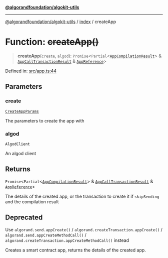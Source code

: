 [**@algorandfoundation/algokit-utils**](../../README.md)

***

[@algorandfoundation/algokit-utils](../../README.md) / [index](../README.md) / createApp

# Function: ~~createApp()~~

> **createApp**(`create`, `algod`): `Promise`\<`Partial`\<[`AppCompilationResult`](../../types/app/interfaces/AppCompilationResult.md)\> & [`AppCallTransactionResult`](../../types/app/type-aliases/AppCallTransactionResult.md) & [`AppReference`](../../types/app/interfaces/AppReference.md)\>

Defined in: [src/app.ts:44](https://github.com/algorandfoundation/algokit-utils-ts/blob/main/src/app.ts#L44)

## Parameters

### create

[`CreateAppParams`](../../types/app/interfaces/CreateAppParams.md)

The parameters to create the app with

### algod

`AlgodClient`

An algod client

## Returns

`Promise`\<`Partial`\<[`AppCompilationResult`](../../types/app/interfaces/AppCompilationResult.md)\> & [`AppCallTransactionResult`](../../types/app/type-aliases/AppCallTransactionResult.md) & [`AppReference`](../../types/app/interfaces/AppReference.md)\>

The details of the created app, or the transaction to create it if `skipSending` and the compilation result

## Deprecated

Use `algorand.send.appCreate()` / `algorand.createTransaction.appCreate()` / `algorand.send.appCreateMethodCall()`
/ `algorand.createTransaction.appCreateMethodCall()` instead

Creates a smart contract app, returns the details of the created app.

